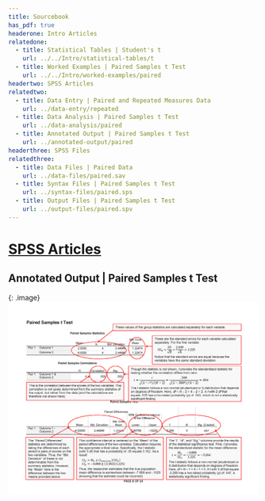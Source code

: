 ```yaml
---
title: Sourcebook
has_pdf: true
headerone: Intro Articles
relatedone:
  - title: Statistical Tables | Student's t
    url: ../../Intro/statistical-tables/t
  - title: Worked Examples | Paired Samples t Test
    url: ../../Intro/worked-examples/paired
headertwo: SPSS Articles
relatedtwo:
  - title: Data Entry | Paired and Repeated Measures Data
    url: ../data-entry/repeated
  - title: Data Analysis | Paired Samples t Test
    url: ../data-analysis/paired
  - title: Annotated Output | Paired Samples t Test
    url: ../annotated-output/paired
headerthree: SPSS Files
relatedthree:
  - title: Data Files | Paired Data
    url: ../data-files/paired.sav
  - title: Syntax Files | Paired Samples t Test
    url: ../syntax-files/paired.sps
  - title: Output Files | Paired Samples t Test
    url: ../output-files/paired.spv
---
```


# [SPSS Articles](../index.md)

## Annotated Output | Paired Samples t Test

{: .image}
![Annotated output for paired samples t test](paired.png)
